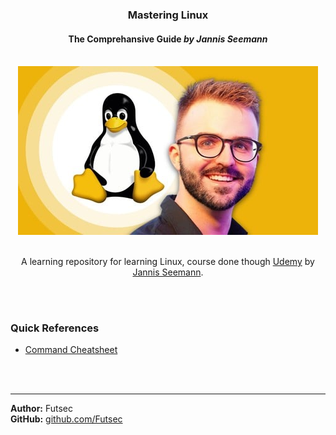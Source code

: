 <div align="center"> 
    <h3>Mastering Linux</h3>
    <h4>
        The Comprehansive Guide <em>by Jannis Seemann</em>
    </h4>
    <br>
    <a href="https://www.udemy.com/course/mastering-linux/">
        <img src="./assets/imgs/readme/course_img.jpg">
    </a>
    <br>
    <br>
    <p>
        A learning repository for learning Linux, course done though <a href="https://udemy.com">Udemy</a> by
        <a href="https://www.udemy.com/user/jannis-seemann-3/">Jannis Seemann</a>.
    </p>
</div>

<br>
<br>

### Quick References 

- [Command Cheatsheet](./workspace/cheatsheets/command-cheatsheet.md)

<br>
<br>

---

**Author:** Futsec  
**GitHub:** [github.com/Futsec](https://github.com/Futsec)
